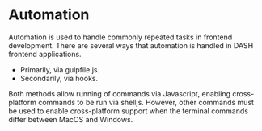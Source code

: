 Automation
===

Automation is used to handle commonly repeated tasks in frontend development. There are several ways that automation is handled in DASH frontend applications.

- Primarily, via gulpfile.js.
- Secondarily, via hooks.
 
Both methods allow running of commands via Javascript, enabling cross-platform commands to be run via shelljs. However, other commands must be used to enable cross-platform support when the terminal commands differ between MacOS and Windows.
